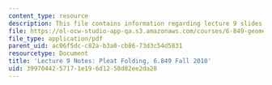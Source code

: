 ```yaml
---
content_type: resource
description: This file contains information regarding lecture 9 slides.
file: https://ol-ocw-studio-app-qa.s3.amazonaws.com/courses/6-849-geometric-folding-algorithms-linkages-origami-polyhedra-fall-2012/3997044257171e196d1258d82ee2da28_MIT6_849F12_L09.pdf
file_type: application/pdf
parent_uid: ac06f5dc-c82a-b3a0-cb86-73d3c54d5831
resourcetype: Document
title: 'Lecture 9 Notes: Pleat Folding, 6.849 Fall 2010'
uid: 39970442-5717-1e19-6d12-58d82ee2da28
---
```

